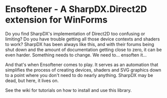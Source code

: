 # Ensoftener - A SharpDX.Direct2D extension for WinForms
Do you find SharpDX's implementation of Direct2D too confusing or limiting? Do you have trouble getting all those device contexts and shaders to work? SharpDX has been always like this, and with their forums being shut down and the amount of documentation getting close to zero, it can be even harder.
Something needs to change. We need to... ensoften it...

And that's when Ensoftener comes to play. It serves as an automation that simplifies the process of creating devices, shaders and SVG graphics down to a point where you don't need to do nearly anything. SharpDX may be dead, but here, it lives on.

See the wiki for tutorials on how to install and use this library.
